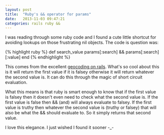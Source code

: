 ```yaml
---
layout: post
title:  "Ruby's && operator for params"
date:   2013-11-03 09:47:21
categories: rails ruby &&
---
```


I was reading through some ruby code and I found a cute little shortcut for
avoiding lookups on those frustrating nil objects. The code is question was:

{% highlight ruby %}
def search_value
  params[:search] && params[:search][:value]
end
{% endhighlight %}

This comes from the excellent [geocoding on rails][gor]. What's so cool about
this is it will return the first value if it is falsey otherwise it will return
whatever the second value is. It can do this through the magic of short circuit
evaluation.

What this means is that ruby is smart enough to know that if the first value is
falsey then it doesn't even need to check what the second value is. If the first
value is false then && (and) will always evaluate to falsey. If the first value
is truthy then whatever the second value is (truthy or falsey) that will also be
what the && should evaluate to. So it simply returns that second value.

I love this elegance. I just wished I found it sooner -_-


[gor]: https://learn.thoughtbot.com/products/22-geocoding-on-rails
